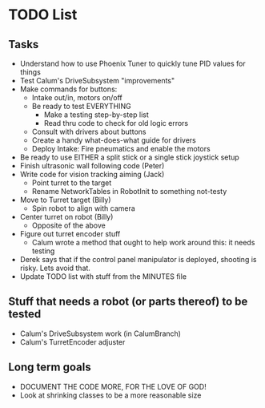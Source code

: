 # TODO List

## Tasks

* Understand how to use Phoenix Tuner to quickly tune PID values for things
* Test Calum's DriveSubsystem "improvements"
* Make commands for buttons:
  * Intake out/in, motors on/off
  * Be ready to test EVERYTHING
    * Make a testing step-by-step list
    * Read thru code to check for old logic errors
  * Consult with drivers about buttons
  * Create a handy what-does-what guide for drivers
  * Deploy Intake: Fire pneumatics and enable the motors
* Be ready to use EITHER a split stick or a single stick joystick setup
* Finish ultrasonic wall following code (Peter)
* Write code for vision tracking aiming (Jack)
  * Point turret to the target
  * Rename NetworkTables in RobotInit to something not-testy
* Move to Turret target (Billy)
  * Spin robot to align with camera
* Center turret on robot (Billy)
  * Opposite of the above
* Figure out turret encoder stuff
  * Calum wrote a method that ought to help work around this: it needs testing
* Derek says that if the control panel manipulator is deployed, shooting is risky.  Lets avoid that.
* Update TODO list with stuff from the MINUTES file

## Stuff that needs a robot (or parts thereof) to be tested

* Calum's DriveSubsystem work (in CalumBranch)
* Calum's TurretEncoder adjuster

## Long term goals

* DOCUMENT THE CODE MORE, FOR THE LOVE OF GOD!
* Look at shrinking classes to be a more reasonable size
